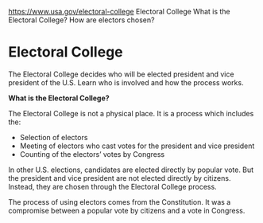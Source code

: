 

https://www.usa.gov/electoral-college
Electoral College
What is the Electoral College?
How are electors chosen?

# Electoral College

The Electoral College decides who will be elected president and vice president of the U.S. Learn who is involved and how the process works.

**What is the Electoral College?**

The Electoral College is not a physical place. It is a process which includes the:

* Selection of electors  
* Meeting of electors who cast votes for the president and vice president  
* Counting of the electors’ votes by Congress  

In other U.S. elections, candidates are elected directly by popular vote. But the president and vice president are not elected directly by citizens. Instead, they are chosen through the Electoral College process.

The process of using electors comes from the Constitution. It was a compromise between a popular vote by citizens and a vote in Congress.
